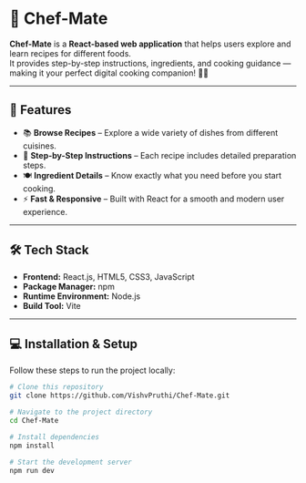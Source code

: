 # 🍳 Chef-Mate  

**Chef-Mate** is a **React-based web application** that helps users explore and learn recipes for different foods.  
It provides step-by-step instructions, ingredients, and cooking guidance — making it your perfect digital cooking companion! 👨‍🍳  

---

## 🚀 Features  
- 📚 **Browse Recipes** – Explore a wide variety of dishes from different cuisines.  
- 🧾 **Step-by-Step Instructions** – Each recipe includes detailed preparation steps.  
- 🍽️ **Ingredient Details** – Know exactly what you need before you start cooking.  
- ⚡ **Fast & Responsive** – Built with React for a smooth and modern user experience.  

---

## 🛠️ Tech Stack  
- **Frontend:** React.js, HTML5, CSS3, JavaScript  
- **Package Manager:** npm  
- **Runtime Environment:** Node.js  
- **Build Tool:** Vite

---

## 💻 Installation & Setup  

Follow these steps to run the project locally:  

```bash
# Clone this repository
git clone https://github.com/VishvPruthi/Chef-Mate.git

# Navigate to the project directory
cd Chef-Mate

# Install dependencies
npm install

# Start the development server
npm run dev
